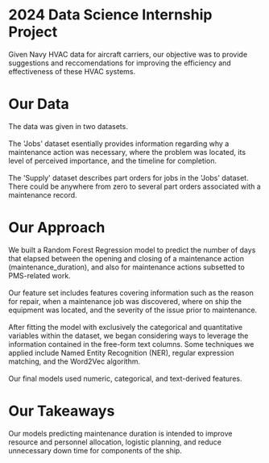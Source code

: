 # 2024 Data Science Internship Project 
Given Navy HVAC data for aircraft carriers, our objective was to provide suggestions and reccomendations for improving the efficiency and effectiveness of these HVAC systems.
# Our Data
The data was given in two datasets. <br> <br>
The 'Jobs' dataset esentially provides information regarding why a maintenance action was necessary, where the problem was located, its level of perceived importance, and the timeline for completion. <br><br>
The 'Supply' dataset describes part orders for jobs in the 'Jobs' dataset. There could be anywhere from zero to several part orders associated with a maintenance record. 

# Our Approach
We built a Random Forest Regression model to predict the number of days that elapsed between the opening and closing of a maintenance action (maintenance_duration), and also for maintenance actions subsetted to PMS-related work. 
<br><br>
Our feature set includes features covering information such as the reason for repair, when a maintenance job was discovered, where on ship the equipment was located, and the severity of the issue prior to maintenance. 
<br><br>
After fitting the model with exclusively the categorical and quantitative variables within the dataset, we began considering ways to leverage the information contained in the free-form text columns. 
Some techniques we applied include Named Entity Recognition (NER), regular expression matching, and the Word2Vec algorithm. 
<br><br>
Our final models used numeric, categorical, and text-derived features.
<br>

# Our Takeaways 
Our models predicting maintenance duration is intended to improve resource and personnel allocation, logistic planning, and reduce unnecessary down time for components of the ship. 
